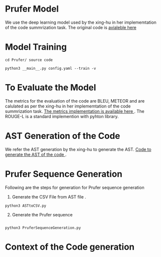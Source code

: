 # Prufer Model 

We use the deep learning model used by the xing-hu in her implememtation of the code summrization task. The original code is [avialeble here ](https://github.com/xing-hu/EMSE-DeepCom.git)

# Model Training
```
cd Prufer/ source code 

python3 __main__.py config.yaml --train -v

```
# To Evaluate the Model 

The metrics for the evaluation of the code are BLEU, METEOR and are calulated as per the xing-hu in her implememtation of the code summrization task. [The metrics implementation is available here  ](https://github.com/xing-hu/EMSE-DeepCom/tree/master/scripts). The ROUGE-L is a standard implemention with pyhton library. 


# AST Generation of the Code 

We refer the AST generation by the xing-hu to generate the AST. [Code to generate the AST of the code ](https://github.com/xing-hu/EMSE-DeepCom/blob/master/data_utils/get_ast.py). 

# Prufer Sequence Generation 

Following are the steps for generation for Prufer sequence generation

1) Generate the CSV File from AST file . 

```
python3 ASTtoCSV.py

```
2) Generate the Prufer sequence 


```

python3 PruferSequenceGeneration.py

```

# Context of the Code generation 














